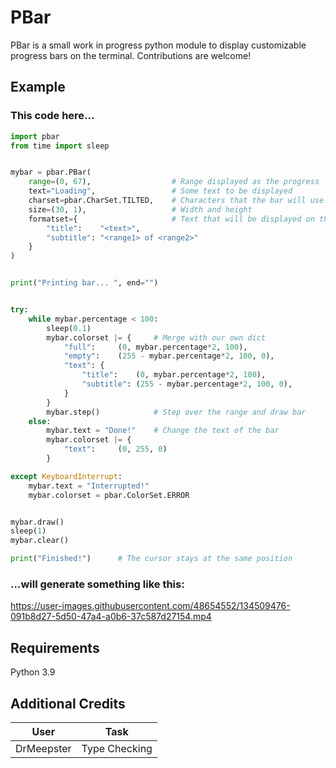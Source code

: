 # PBar
PBar is a small work in progress python module to display customizable progress bars on the terminal. Contributions are welcome!

## Example
### This code here...
```py
import pbar
from time import sleep


mybar = pbar.PBar(
	range=(0, 67),					# Range displayed as the progress
	text="Loading",					# Some text to be displayed
	charset=pbar.CharSet.TILTED,	# Characters that the bar will use
	size=(30, 1),					# Width and height
	formatset={						# Text that will be displayed on the different places
		"title":	"<text>",
		"subtitle":	"<range1> of <range2>"
	}
)


print("Printing bar... ", end="")


try:
	while mybar.percentage < 100:
		sleep(0.1)
		mybar.colorset |= {		# Merge with our own dict
			"full":		(0, mybar.percentage*2, 100),
			"empty":	(255 - mybar.percentage*2, 100, 0),
			"text":	{
				"title":	(0, mybar.percentage*2, 100),
				"subtitle":	(255 - mybar.percentage*2, 100, 0),
			}
		}
		mybar.step()			# Step over the range and draw bar
	else:
		mybar.text = "Done!"	# Change the text of the bar
		mybar.colorset |= {
			"text":		(0, 255, 0)
		}

except KeyboardInterrupt:
	mybar.text = "Interrupted!"
	mybar.colorset = pbar.ColorSet.ERROR


mybar.draw()
sleep(1)
mybar.clear()

print("Finished!")		# The cursor stays at the same position
```
### ...will generate something like this:

https://user-images.githubusercontent.com/48654552/134509476-091b8d27-5d50-47a4-a0b6-37c587d27154.mp4


## Requirements
Python 3.9


## Additional Credits
| User       | Task          |
|------------|---------------|
| DrMeepster | Type Checking |

